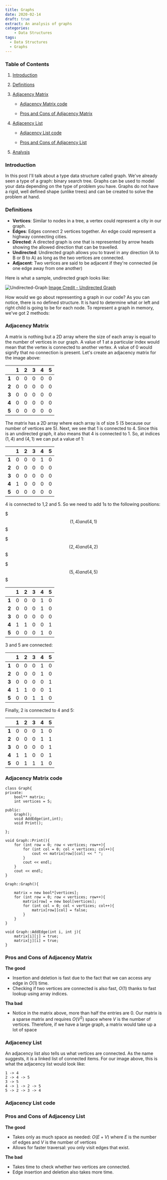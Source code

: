 ```yaml
---
title: Graphs
date: 2020-02-14
draft: true
extract: An analysis of graphs
categories: 
    - Data Structures
tags:
  - Data Structures
  - Graphs
---
```


### Table of Contents

1. [Introduction](#introduction)

2. [Definitions](#definitions)

3. [Adjacency Matrix](#adjacency-matrix)
    
    * [Adjacency Matrix code](#adjacency-matrix-code)

    * [Pros and Cons of Adjacency Matrix](#pros-and-cons-of-adjacency-matrix)

4. [Adjacency List](#adjacency-list)

    * [Adjacency List code](#adjacency-list-code)

    * [Pros and Cons of Adjacency List](#pros-and-cons-of-adjacency-list)

5. [Analysis](#analysis)
### Introduction

In this post I'll talk about a type data structure called graph. We've already seen a type of a graph: binary search tree. Graphs can be used to model your data depending on the type of problem you have. Graphs do not have a rigid, well defined shape (unlike trees) and can be created to solve the problem at hand.

### Definitions

- **Vertices**: Similar to nodes in a tree, a vertex could represent a city in our graph.
- **Edges**: Edges connect 2 vertices together. An edge could represent a highway connecting cities.
- **Directed**: A directed graph is one that is represented by arrow heads showing the allowed direction that can be travelled.
- **Undirected**: Undirected graph allows you to travel in any direction (A to B or B to A) as long as the two vertices are connected.
- **Adjacent**: Two vertices are said to be adjacent if they're connected (ie one edge away from one another)

Here is what a sample, undirected graph looks like:

![Undirected-Graph](images/graphs/undirectedgraph.png) [Image Credit - Undirected Graph](http://www.algolist.net/Data_structures/Graph/Internal_representation)

How would we go about representing a graph in our code? As you can notice, there is no defined structure. It is hard to determine what or left and right child is going to be for each node. To represent a graph in memory, we've got 2 methods:

### Adjacency Matrix

A matrix is nothing but a 2D array where the size of each array is equal to the number of vertices in our graph. A value of 1 at a particular index would mean that the vertex is connected to another vertex. A value of 0 would signify that no connection is present. Let's create an adjacency matrix for the image above:


|  | 1 | 2 | 3 | 4 | 5 |
| -- | -- | -- | -- | -- | -- |
| **1** | 0 | 0 | 0 | 0 | 0 | 0 | 
| **2** | 0 | 0 | 0 | 0 | 0 | 0 |
| **3** | 0 | 0 | 0 | 0 | 0 | 0 |
| **4** | 0 | 0 | 0 | 0 | 0 | 0 |
| **5** | 0 | 0 | 0 | 0 | 0 | 0 |

The matrix has a 2D array where each array is of size 5 (5 because our number of vertices are 5). Next, we see that 1 is connected to 4. Since this is an undirected graph, it also means that 4 is connected to 1. So, at indices $(1,4)$ and $(4,1)$ we can put a value of 1:


|  | 1 | 2 | 3 | 4 | 5 |
| -- | -- | -- | -- | -- | -- |
| **1** | 0 | 0 | 0 | 1 | 0 | 0 | 
| **2** | 0 | 0 | 0 | 0 | 0 | 0 |
| **3** | 0 | 0 | 0 | 0 | 0 | 0 |
| **4** | 1 | 0 | 0 | 0 | 0 | 0 |
| **5** | 0 | 0 | 0 | 0 | 0 | 0 |

4 is connected to 1,2 and 5. So we need to add 1s to the following positions:

$$$
(1,4) and (4,1) 
$$$

$$$
(2,4) and (4,2) 
$$$

$$$
(5,4) and (4,5) 
$$$

|  | 1 | 2 | 3 | 4 | 5 |
| -- | -- | -- | -- | -- | -- |
| **1** | 0 | 0 | 0 | 1 | 0 | 
| **2** | 0 | 0 | 0 | 1 | 0 | 
| **3** | 0 | 0 | 0 | 0 | 0 | 
| **4** | 1 | 1 | 0 | 0 | 1 | 
| **5** | 0 | 0 | 0 | 1 | 0 | 

3 and 5 are connected:

|  | 1 | 2 | 3 | 4 | 5 |
| -- | -- | -- | -- | -- | -- |
| **1** | 0 | 0 | 0 | 1 | 0 | 
| **2** | 0 | 0 | 0 | 1 | 0 | 
| **3** | 0 | 0 | 0 | 0 | 1 | 
| **4** | 1 | 1 | 0 | 0 | 1 | 
| **5** | 0 | 0 | 1 | 1 | 0 | 

Finally, 2 is connected to 4 and 5:

|  | 1 | 2 | 3 | 4 | 5 |
| -- | -- | -- | -- | -- | -- |
| **1** | 0 | 0 | 0 | 1 | 0 | 
| **2** | 0 | 0 | 0 | 1 | 1 | 
| **3** | 0 | 0 | 0 | 0 | 1 | 
| **4** | 1 | 1 | 0 | 0 | 1 | 
| **5** | 0 | 1 | 1 | 1 | 0 | 

### Adjacency Matrix code

```cpp{numberLines: true}
class Graph{
private:
    bool** matrix;
    int vertices = 5;
  
public:
    Graph();
    void AddEdge(int,int);
    void Print();
    
};

void Graph::Print(){
    for (int row = 0; row < vertices; row++){
        for (int col = 0; col < vertices; col++){
            cout << matrix[row][col] << " ";
        }
        cout << endl;
    }
    cout << endl;
}

Graph::Graph(){
    
    matrix = new bool*[vertices];
    for (int row = 0; row < vertices; row++){
        matrix[row] = new bool[vertices];
        for (int col = 0; col < vertices; col++){
            matrix[row][col] = false;
        }
    }
}

void Graph::AddEdge(int i, int j){
    matrix[i][j] = true;
    matrix[j][i] = true;
}

```

### Pros and Cons of Adjacency Matrix

**The good**
- Insertion and deletion is fast due to the fact that we can access any edge in $O(1)$ time. 
- Checking if two vertices are connected is also fast, $O(1)$ thanks to fast lookup using array indices.

**Tha bad**
- Notice in the matrix above, more than half the entries are $0$. Our matrix is a sparse matrix and requires $O(V^2)$ space where $V$ is the number of vertices. Therefore, if we have a large graph, a matrix would take up a lot of space  

### Adjacency List

An adjacency list also tells us what vertices are connected. As the name suggests, it is a linked list of connected items. For our image above, this is what the adjacency list would look like:

```
1 -> 4
2 -> 4 -> 5
3 -> 5
4 -> 1 -> 2 -> 5
5 -> 2 -> 3 -> 4

```

### Adjacency List code



### Pros and Cons of Adjacency List

**The good**
- Takes only as much space as needed: $O(E + V)$ where $E$ is the number of edges and $V$ is the number of vertices
- Allows for faster traversal: you only visit edges that exist.

**The bad**
- Takes time to check whether two vertices are connected.
- Edge insertion and deletion also takes more time.
